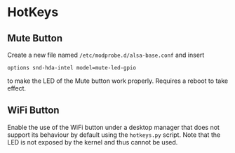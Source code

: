 # HotKeys

## Mute Button
Create a new file named `/etc/modprobe.d/alsa-base.conf` and insert
```
options snd-hda-intel model=mute-led-gpio
```
to make the LED of the Mute button work properly. Requires a reboot to
take effect.

## WiFi Button
Enable the use of the WiFi button under a desktop manager that does not
support its behaviour by default using the `hotkeys.py` script. Note 
that the LED is not exposed by the kernel and thus cannot be used.
